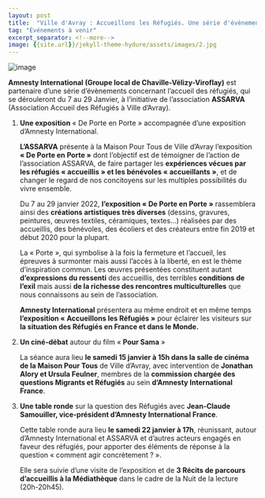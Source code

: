 ```yaml
---
layout: post
title:  "Ville d'Avray : Accueillons les Réfugiés. Une série d'évènements en janvier 2022"
tag: "Evénements à venir"
excerpt_separator: <!--more-->
image: {{site.url}}/jekyll-theme-hydure/assets/images/2.jpg
---
```


![image]({{site.url}}/jekyll-theme-hydure/assets/images/2.jpg)

**Amnesty International (Groupe local de Chaville-Vélizy-Viroflay)** est partenaire d’une série d’évènements concernant l’accueil des réfugiés, qui se dérouleront du 7 au 29 Janvier, à l’initiative de l’association  **ASSARVA**  (Association Accueil des Réfugiés à Ville d’Avray).
<!--more-->
1. **Une exposition** « De Porte en Porte » accompagnée d’une exposition d’Amnesty International.

	**L’ASSARVA** présente à la Maison Pour Tous de Ville d’Avray  l’exposition  **« De Porte en Porte »**  dont l’objectif est de témoigner de l’action de l’association ASSARVA, de faire partager les  **expériences vécues par les réfugiés « accueillis » et les bénévoles « accueillants »**, et de changer le regard de nos concitoyens sur les multiples possibilités du vivre ensemble.

	Du 7 au 29 janvier 2022,  **l’exposition « De Porte en Porte »**  rassemblera ainsi des  **créations artistiques très diverses** (dessins, gravures, peintures, œuvres textiles, céramiques, textes…) réalisées par des accueillis, des bénévoles, des écoliers et des créateurs entre fin 2019 et début 2020 pour la plupart.

	La « Porte », qui symbolise à la fois la fermeture et l’accueil, les épreuves à surmonter mais aussi l’accès à la liberté, en est le thème d’inspiration commun. Les œuvres présentées constituent autant  **d’expressions du ressenti**  des accueillis, des terribles  **conditions de l’exil**  mais aussi  **de la richesse des rencontres multiculturelles**  que nous connaissons au sein de l’association.

	**Amnesty International** présentera au même endroit et en même temps **l’exposition « Accueillons les Réfugiés »** pour éclairer les visiteurs sur  **la situation des Réfugiés en France et dans le Monde.**

2. **Un ciné-débat** autour du film « **Pour Sama** »

	La séance aura lieu  **le samedi 15 janvier à 15h dans la salle de cinéma de la Maison Pour Tous**  de Ville d’Avray, avec intervention de  **Jonathan Alory et Ursula Feulner**, membres de la  **commission chargée des questions Migrants et Réfugiés**  au sein  **d’Amnesty International France**.

3. **Une table ronde** sur la question des Réfugiés avec  **Jean-Claude Samouiller, vice-président d’Amnesty International France**.

	Cette table ronde aura lieu  **le samedi 22 janvier à 17h**, réunissant, autour d’Amnesty International et ASSARVA et d’autres acteurs engagés en faveur des réfugiés, pour apporter des éléments de réponse à la question « comment agir concrètement ? ».

	Elle sera suivie d’une visite de l’exposition et de  **3 Récits de parcours d’accueillis à la Médiathèque**  dans le cadre de la Nuit de la lecture (20h-20h45).

